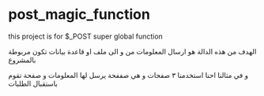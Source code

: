# post_magic_function
this project is for $_POST super global function

الهدف من هذه الدالة هو ارسال المعلومات من و الى ملف او قاعدة بيانات تكون مربوطة بالمشروع 

و في مثالنا احنا استخدمنا ٣ صفحات و هي صففحة يرسل لها المعلومات و صفحة تقوم باستقبال الطلبات 
